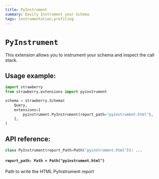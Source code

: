 ```yaml
---
title: PyInstrument
summary: Easily Instrument your Schema
tags: instrumentation,profiling
---
```


# `PyInstrument`

This extension allows you to instrument your schema and inspect the call stack.

## Usage example:

```python
import strawberry
from strawberry.extensions import pyinstrument

schema = strawberry.Schema(
    Query,
    extensions=[
        pyinstrument.PyInstrument(report_path="pyinstrument.html"),
    ],
)
```

## API reference:

```python
class PyInstrument(report_Path=Path("pyinstrument.html")): ...
```

#### `report_path: Path = Path("pyinstrument.html")`

Path to write the HTML PyInstrument report
